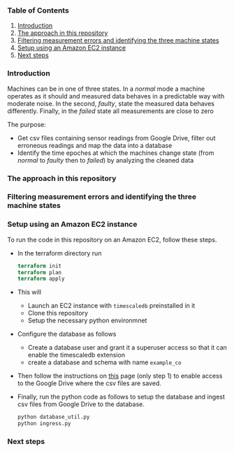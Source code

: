 ### Table of Contents
1. [Introduction](README.md#introduction)
1. [The approach in this repository](README.md#The-approach-in-this-repository)
1. [Filtering measurement errors and identifying the three machine states](Filtering-measurement-errors-and-identifying-the-three-machine-states)
1. [Setup using an Amazon EC2 instance](README.md#Setup-using-an-Amazon-EC2-instance)
1. [Next steps](README.md#Next-steps)

### Introduction
Machines can be in one of three states. In a *normal* mode a machine operates as it should and measured data behaves in a predictable way with moderate noise. In the second, *faulty*, state the measured data behaves differently. Finally, in the *failed* state all measurements are close to zero

The purpose:
- Get csv files containing sensor readings from Google Drive, filter out erroneous readings and map the data into a database
- Identify the time epoches at which the machines change state (from *normal* to *faulty* then to *failed*) by analyzing the cleaned data

### The approach in this repository
### Filtering measurement errors and identifying the three machine states 
### Setup using an Amazon EC2 instance
To run the code in this repository on an Amazon EC2, follow these steps.
- In the terraform directory run
    ```terraform
    terraform init
    terraform plan
    terraform apply
    ```
- This will 
    - Launch an EC2 instance with ```timescaledb``` preinstalled in it
    - Clone this repository
    - Setup the necessary python environmnet

- Configure the database as follows
    - Create a database user and grant it a superuser access so that it 
can enable the timescaledb extension
    - create a database and schema with name ```example_co```

- Then follow the instructions on [this](https://developers.google.com/drive/api/v3/quickstart/python) page (only step 1) to enable access to the Google Drive where the csv files are saved.

- Finally, run the python code as follows to setup the database and ingest csv files from Google Drive to the database.
    ```python
    python database_util.py
    python ingress.py
    ```

### Next steps